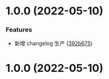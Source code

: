 # 1.0.0 (2022-05-10)

### Features

- 新增 changelog 生产 ([392b675](https://github.com/wuhaidong-me/react-app/commit/392b6759f70752cc86c6084f811075f43f3a31d5))

# 1.0.0 (2022-05-10)
